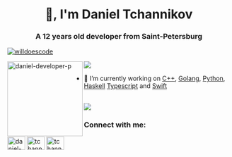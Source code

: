 <h1 align="center">👋, I'm Daniel Tchannikov</h1>
<h3 align="center">A 12 years old developer from Saint-Petersburg</h3>

<p align="left"> <a href="https://github.com/ryo-ma/github-profile-trophy"><img src="https://github-profile-trophy.vercel.app/?username=daniel-developer-p&theme=onedark&margin-w=15&margin-h=15&column=7" alt="willdoescode" /></a> </p>

<div>
<img height="170" align="left" src="https://github-readme-stats.vercel.app/api?username=daniel-developer-p&count_private=true&include_all_commits=true&theme=onedark" alt="daniel-developer-p" />
<img src="https://github-readme-stats.vercel.app/api/top-langs/?username=daniel-developer-p&layout=compact&theme=dark&langs_count=15" />
</div>

- 🔭 I’m currently working on [C++](https://ru.wikipedia.org/wiki/C%2B%2B), [Golang](https://golang.org), [Python](https://www.python.org), [Haskell](https://www.haskell.org/) [Typescript](http://typescriptlang.org) and [Swift](https://swift.org/about/)

<br/>

<img src="https://activity-graph.herokuapp.com/graph?username=Daniel-Developer-p&bg_color=1F222E&color=F8D866&line=F85D7F&point=FFFFFF&hide_border=false" /> 
<!--     https://cdn.jsdelivr.net/npm/simple-icons@3.0.1/icons/codeforces.svg -->

<h3 align="left">Connect with me: </h3>
<p align="left">
<a href="https://stackoverflow.com/users/14818895/daniel-developer" target="blank"><img align="center" src="https://cdn.jsdelivr.net/npm/simple-icons@3.0.1/icons/stackoverflow.svg" alt="daniel-developer" height="30" width="40" /></a>
<a href="https://instagram.com/tchannikovdaniel" target="blank"><img align="center" src="https://cdn.jsdelivr.net/npm/simple-icons@3.0.1/icons/instagram.svg" alt="tchannikovdaniel" height="30" width="40" /></a>
<a href="https://t.me/TDN08" target="blank"><img align="center" src="https://cdn.jsdelivr.net/npm/simple-icons@3.0.1/icons/telegram.svg" alt="tchannikovdaniel" height="30" width="40" /></a>
</p>
